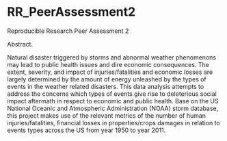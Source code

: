 # RR_PeerAssessment2
Reproducible Research Peer Assessment 2

Abstract.

Natural disaster triggered by storms and abnormal weather phenomenons may lead to public health issues and dire economic consequences. The extent, severity, and impact of injuries/fatalities and economic losses are largely determined by the amount of energy unleashed by the types of events in the weather related disasters. This data analysis attempts to address the concerns which types of events give rise to deleterious social impact aftermath in respect to economic and public health. Base on the US National Oceanic and Atmospheric Administration (NOAA) storm database, this project makes use of the relevant metrics of the number of human injuries/fatalities, financial losses in properties/crops damages in relation to events types across the US from year 1950 to year 2011. 
